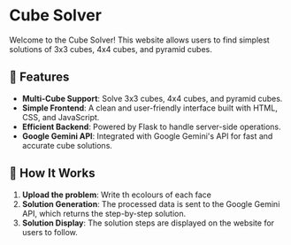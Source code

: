 # Cube Solver

Welcome to the Cube Solver! This website allows users to find simplest solutions of 3x3 cubes, 4x4 cubes, and pyramid cubes.

## 🧩 Features

- **Multi-Cube Support**: Solve 3x3 cubes, 4x4 cubes, and pyramid cubes.
- **Simple Frontend**: A clean and user-friendly interface built with HTML, CSS, and JavaScript.
- **Efficient Backend**: Powered by Flask to handle server-side operations.
- **Google Gemini API**: Integrated with Google Gemini's API for fast and accurate cube solutions.

## 🚀 How It Works

1. **Upload the problem**: Write th ecolours of each face
2. **Solution Generation**: The processed data is sent to the Google Gemini API, which returns the step-by-step solution.
3. **Solution Display**: The solution steps are displayed on the website for users to follow.

